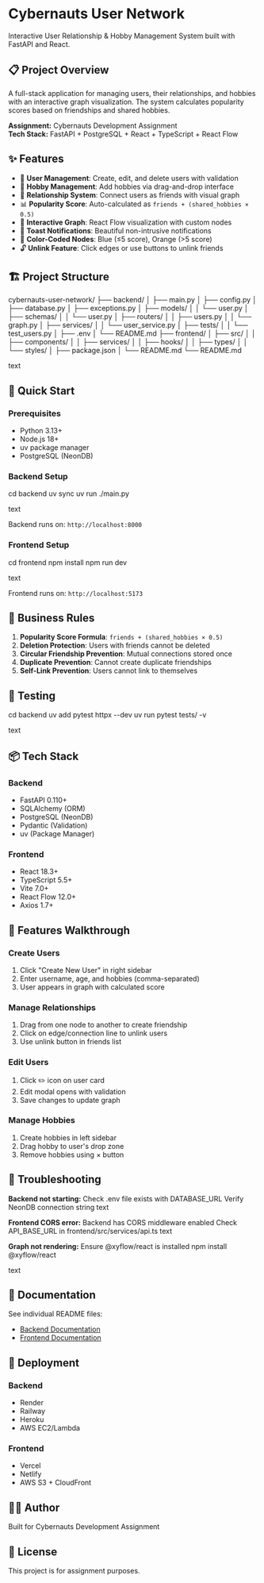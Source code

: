 # Cybernauts User Network

Interactive User Relationship & Hobby Management System built with FastAPI and React.

## 📋 Project Overview

A full-stack application for managing users, their relationships, and hobbies with an interactive graph visualization. The system calculates popularity scores based on friendships and shared hobbies.

**Assignment:** Cybernauts Development Assignment  
**Tech Stack:** FastAPI + PostgreSQL + React + TypeScript + React Flow

## ✨ Features

- 👥 **User Management**: Create, edit, and delete users with validation
- 🎨 **Hobby Management**: Add hobbies via drag-and-drop interface
- 🔗 **Relationship System**: Connect users as friends with visual graph
- 📊 **Popularity Score**: Auto-calculated as `friends + (shared_hobbies × 0.5)`
- 🎯 **Interactive Graph**: React Flow visualization with custom nodes
- 🔔 **Toast Notifications**: Beautiful non-intrusive notifications
- 🎨 **Color-Coded Nodes**: Blue (≤5 score), Orange (>5 score)
- 🔓 **Unlink Feature**: Click edges or use buttons to unlink friends

## 🏗️ Project Structure

cybernauts-user-network/
├── backend/
│ ├── main.py
│ ├── config.py
│ ├── database.py
│ ├── exceptions.py
│ ├── models/
│ │ └── user.py
│ ├── schemas/
│ │ └── user.py
│ ├── routers/
│ │ ├── users.py
│ │ └── graph.py
│ ├── services/
│ │ └── user_service.py
│ ├── tests/
│ │ └── test_users.py
│ ├── .env
│ └── README.md
├── frontend/
│ ├── src/
│ │ ├── components/
│ │ ├── services/
│ │ ├── hooks/
│ │ ├── types/
│ │ └── styles/
│ ├── package.json
│ └── README.md
└── README.md

text

## 🚀 Quick Start

### Prerequisites

- Python 3.13+
- Node.js 18+
- uv package manager
- PostgreSQL (NeonDB)

### Backend Setup

cd backend
uv sync
uv run ./main.py

text

Backend runs on: `http://localhost:8000`

### Frontend Setup

cd frontend
npm install
npm run dev

text

Frontend runs on: `http://localhost:5173`

## 🎯 Business Rules

1. **Popularity Score Formula**: `friends + (shared_hobbies × 0.5)`
2. **Deletion Protection**: Users with friends cannot be deleted
3. **Circular Friendship Prevention**: Mutual connections stored once
4. **Duplicate Prevention**: Cannot create duplicate friendships
5. **Self-Link Prevention**: Users cannot link to themselves

## 🧪 Testing

cd backend
uv add pytest httpx --dev
uv run pytest tests/ -v

text

## 📦 Tech Stack

### Backend
- FastAPI 0.110+
- SQLAlchemy (ORM)
- PostgreSQL (NeonDB)
- Pydantic (Validation)
- uv (Package Manager)

### Frontend
- React 18.3+
- TypeScript 5.5+
- Vite 7.0+
- React Flow 12.0+
- Axios 1.7+

## 🎨 Features Walkthrough

### Create Users
1. Click "Create New User" in right sidebar
2. Enter username, age, and hobbies (comma-separated)
3. User appears in graph with calculated score

### Manage Relationships
1. Drag from one node to another to create friendship
2. Click on edge/connection line to unlink users
3. Use unlink button in friends list

### Edit Users
1. Click ✏️ icon on user card
2. Edit modal opens with validation
3. Save changes to update graph

### Manage Hobbies
1. Create hobbies in left sidebar
2. Drag hobby to user's drop zone
3. Remove hobbies using × button

## 🐛 Troubleshooting

**Backend not starting:**
Check .env file exists with DATABASE_URL
Verify NeonDB connection string
text

**Frontend CORS error:**
Backend has CORS middleware enabled
Check API_BASE_URL in frontend/src/services/api.ts
text

**Graph not rendering:**
Ensure @xyflow/react is installed
npm install @xyflow/react

text

## 📖 Documentation

See individual README files:
- [Backend Documentation](./backend/README.md)
- [Frontend Documentation](./frontend/README.md)

## 🚀 Deployment

### Backend
- Render
- Railway
- Heroku
- AWS EC2/Lambda

### Frontend
- Vercel
- Netlify
- AWS S3 + CloudFront

## 👨‍💻 Author

Built for Cybernauts Development Assignment

## 📄 License

This project is for assignment purposes.
